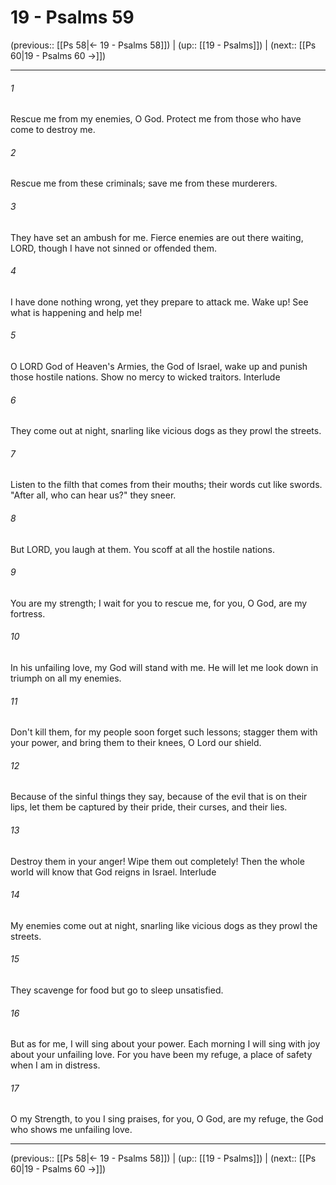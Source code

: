 # 19 - Psalms 59

(previous:: [[Ps 58|← 19 - Psalms 58]]) | (up:: [[19 - Psalms]]) | (next:: [[Ps 60|19 - Psalms 60 →]])

***


###### 1 
Rescue me from my enemies, O God. Protect me from those who have come to destroy me. 

###### 2 
Rescue me from these criminals; save me from these murderers. 

###### 3 
They have set an ambush for me. Fierce enemies are out there waiting, LORD, though I have not sinned or offended them. 

###### 4 
I have done nothing wrong, yet they prepare to attack me. Wake up! See what is happening and help me! 

###### 5 
O LORD God of Heaven's Armies, the God of Israel, wake up and punish those hostile nations. Show no mercy to wicked traitors. Interlude 

###### 6 
They come out at night, snarling like vicious dogs as they prowl the streets. 

###### 7 
Listen to the filth that comes from their mouths; their words cut like swords. "After all, who can hear us?" they sneer. 

###### 8 
But LORD, you laugh at them. You scoff at all the hostile nations. 

###### 9 
You are my strength; I wait for you to rescue me, for you, O God, are my fortress. 

###### 10 
In his unfailing love, my God will stand with me. He will let me look down in triumph on all my enemies. 

###### 11 
Don't kill them, for my people soon forget such lessons; stagger them with your power, and bring them to their knees, O Lord our shield. 

###### 12 
Because of the sinful things they say, because of the evil that is on their lips, let them be captured by their pride, their curses, and their lies. 

###### 13 
Destroy them in your anger! Wipe them out completely! Then the whole world will know that God reigns in Israel. Interlude 

###### 14 
My enemies come out at night, snarling like vicious dogs as they prowl the streets. 

###### 15 
They scavenge for food but go to sleep unsatisfied. 

###### 16 
But as for me, I will sing about your power. Each morning I will sing with joy about your unfailing love. For you have been my refuge, a place of safety when I am in distress. 

###### 17 
O my Strength, to you I sing praises, for you, O God, are my refuge, the God who shows me unfailing love.

***

(previous:: [[Ps 58|← 19 - Psalms 58]]) | (up:: [[19 - Psalms]]) | (next:: [[Ps 60|19 - Psalms 60 →]])

